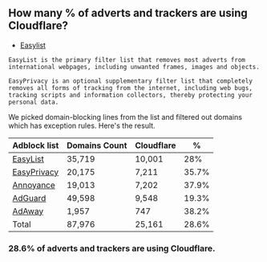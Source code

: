 ## How many % of adverts and trackers are using Cloudflare?


- [Easylist](https://web.archive.org/web/20210516110248/https://easylist.to/)
```
EasyList is the primary filter list that removes most adverts from international webpages, including unwanted frames, images and objects.

EasyPrivacy is an optional supplementary filter list that completely removes all forms of tracking from the internet, including web bugs, tracking scripts and information collectors, thereby protecting your personal data.
```


We picked domain-blocking lines from the list and filtered out domains which has exception rules.
Here's the result.


| Adblock list | Domains Count | Cloudflare | % |
| --- | --- | --- | --- |
| [EasyList](https://easylist.to/easylist/easylist.txt) | 35,719 | 10,001 | 28% |
| [EasyPrivacy](https://easylist.to/easylist/easyprivacy.txt) | 20,175 | 7,211 | 35.7% |
| [Annoyance](https://secure.fanboy.co.nz/fanboy-annoyance.txt) | 19,013 | 7,202 | 37.9% |
| [AdGuard](https://adguardteam.github.io/AdGuardSDNSFilter/Filters/filter.txt) | 49,598 | 9,548 | 19.3% |
| [AdAway](https://raw.githubusercontent.com/AdAway/adaway.github.io/master/hosts.txt) | 1,957 | 747 | 38.2% |
| Total | 87,976 | 25,161 | 28.6% |


### 28.6% of adverts and trackers are using Cloudflare.